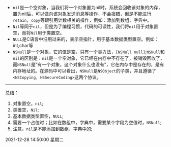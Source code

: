 - `nil`是一个空对象，当我们将一个对象置为nil时，系统会回收该对象的内存，置为nil后，可以做向该对象发送消息等操作，不会报错，但是不能进行  `retain`，`copy`等跟引用计数相关的操作，例如：添加到数组、字典中。
- `Nil`等同于`nil`，但是为了编程习惯，代码的可读性，我们将`nil`用于对象置空，而将`Nil`用于类置空。
- `NULL`是C语言中沿用过来的，表示空指针，用于基本数据类型置空。例如：int,char等
- `NSNull`是一个对象，它的值是空，只有一个类方法，`[NSNull null]`;`NSNull`和`nil`的区别是：`nil`是一个空对象，它已经在内存中不存在了，被销毁回收了，而`NSNull`是“有一个对象，这个对象什么也没有”，它在内存中是存在的，是有内存地址的。在源码中可以看出，`NSNull`是`NSObject`的子类，并且遵循了`<NSCopying, NSSecureCoding>`这两个协议。

-----

总结：
1. 对象置空，`nil`;
2. 类置空，`Nil`;
3. 基本数据类型置空，`NULL`;
4. 需要一个占位时；比如在数组中，字典中，需要某个字段为空值时，`NSNull`;
5. 注意，`nil`是不能添加到数组、字典中的;

2021-12-28 14:50:00 星期二
